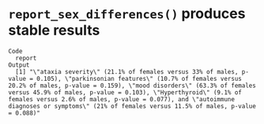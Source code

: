 # `report_sex_differences()` produces stable results

    Code
      report
    Output
      [1] "\"ataxia severity\" (21.1% of females versus 33% of males, p-value = 0.105), \"parkinsonian features\" (10.7% of females versus 20.2% of males, p-value = 0.159), \"mood disorders\" (63.3% of females versus 45.9% of males, p-value = 0.103), \"Hyperthyroid\" (9.1% of females versus 2.6% of males, p-value = 0.077), and \"autoimmune diagnoses or symptoms\" (21% of females versus 11.5% of males, p-value = 0.088)"

